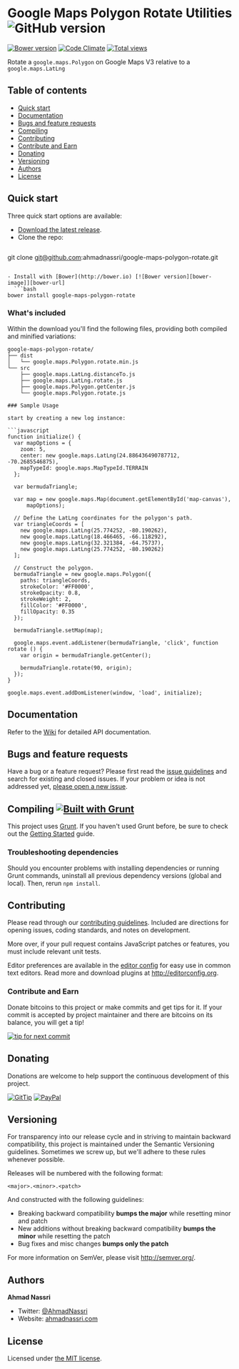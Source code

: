 # Google Maps Polygon Rotate Utilities ![GitHub version][github-image]

[![Bower version][bower-image]][bower-url]
[![Code Climate][codeclimate-image]][codeclimate-url]
[![Total views][sourcegraph-image]][sourcegraph-url]

Rotate a `google.maps.Polygon` on Google Maps V3 relative to a `google.maps.LatLng`

## Table of contents

- [Quick start](#quick-start)
- [Documentation](#documentation)
- [Bugs and feature requests](#bugs-and-feature-requests)
- [Compiling](#compiling-)
- [Contributing](#contributing)
- [Contribute and Earn](#contribute-and-earn)
- [Donating](#donating)
- [Versioning](#versioning)
- [Authors](#authors)
- [License](#license)

## Quick start

Three quick start options are available:

- [Download the latest release](https://github.com/ahmadnassri/google-maps-polygon-rotate/releases).
- Clone the repo: 
  ```bash
git clone git@github.com:ahmadnassri/google-maps-polygon-rotate.git
```

- Install with [Bower](http://bower.io) [![Bower version][bower-image]][bower-url]
  ```bash
bower install google-maps-polygon-rotate
```

### What's included

Within the download you'll find the following files, providing both compiled and minified variations:

```
google-maps-polygon-rotate/
├── dist
│   └── google.maps.Polygon.rotate.min.js
└── src
    ├── google.maps.LatLng.distanceTo.js
    ├── google.maps.LatLng.rotate.js
    ├── google.maps.Polygon.getCenter.js
    └── google.maps.Polygon.rotate.js

### Sample Usage

start by creating a new log instance:

```javascript
function initialize() {
  var mapOptions = {
    zoom: 5,
    center: new google.maps.LatLng(24.886436490787712, -70.2685546875),
    mapTypeId: google.maps.MapTypeId.TERRAIN
  };

  var bermudaTriangle;

  var map = new google.maps.Map(document.getElementById('map-canvas'),
      mapOptions);

  // Define the LatLng coordinates for the polygon's path.
  var triangleCoords = [
    new google.maps.LatLng(25.774252, -80.190262),
    new google.maps.LatLng(18.466465, -66.118292),
    new google.maps.LatLng(32.321384, -64.75737),
    new google.maps.LatLng(25.774252, -80.190262)
  ];

  // Construct the polygon.
  bermudaTriangle = new google.maps.Polygon({
    paths: triangleCoords,
    strokeColor: '#FF0000',
    strokeOpacity: 0.8,
    strokeWeight: 2,
    fillColor: '#FF0000',
    fillOpacity: 0.35
  });

  bermudaTriangle.setMap(map);

  google.maps.event.addListener(bermudaTriangle, 'click', function rotate () {
    var origin = bermudaTriangle.getCenter();

    bermudaTriangle.rotate(90, origin);
  });
}

google.maps.event.addDomListener(window, 'load', initialize);
```

## Documentation

Refer to the [Wiki](https://github.com/ahmadnassri/google-maps-polygon-rotate/wiki) for detailed API documentation.

## Bugs and feature requests

Have a bug or a feature request? Please first read the [issue guidelines](CONTRIBUTING.md#using-the-issue-tracker) and search for existing and closed issues. If your problem or idea is not addressed yet, [please open a new issue](https://github.com/ahmadnassri/google-maps-polygon-rotate/issues).

## Compiling [![Built with Grunt](https://cdn.gruntjs.com/builtwith.png)](http://gruntjs.com/)

This project uses [Grunt](http://gruntjs.com/). If you haven't used Grunt before, be sure to check out the [Getting Started](http://gruntjs.com/getting-started) guide.

### Troubleshooting dependencies

Should you encounter problems with installing dependencies or running Grunt commands, uninstall all previous dependency versions (global and local). Then, rerun `npm install`.

## Contributing

Please read through our [contributing guidelines](CONTRIBUTING.md). Included are directions for opening issues, coding standards, and notes on development.

More over, if your pull request contains JavaScript patches or features, you must include relevant unit tests.

Editor preferences are available in the [editor config](.editorconfig) for easy use in common text editors. Read more and download plugins at <http://editorconfig.org>.

### Contribute and Earn

Donate bitcoins to this project or make commits and get tips for it. If your commit is accepted by project maintainer and there are bitcoins on its balance, you will get a tip!

[![tip for next commit][tip4commit-image]][tip4commit-url]

## Donating

Donations are welcome to help support the continuous development of this project.

[![GitTip][gittip-image]][gittip-url]
[![PayPal][paypal-image]][paypal-url]

## Versioning

For transparency into our release cycle and in striving to maintain backward compatibility, this project is maintained under the Semantic Versioning guidelines. Sometimes we screw up, but we'll adhere to these rules whenever possible.

Releases will be numbered with the following format:

`<major>.<minor>.<patch>`

And constructed with the following guidelines:

- Breaking backward compatibility **bumps the major** while resetting minor and patch
- New additions without breaking backward compatibility **bumps the minor** while resetting the patch
- Bug fixes and misc changes **bumps only the patch**

For more information on SemVer, please visit <http://semver.org/>.

## Authors

**Ahmad Nassri**

- Twitter: [@AhmadNassri](http://twitter.com/ahmadnassri)
- Website: [ahmadnassri.com](http://ahmadnassri.com)

## License

Licensed under [the MIT license](LICENSE).


[github-image]: https://badge.fury.io/gh/ahmadnassri%2Fgoogle-maps-polygon-rotate.png
[bower-url]: http://badge.fury.io/bo/google-maps-polygon-rotate
[bower-image]: https://badge.fury.io/bo/google-maps-polygon-rotate.png
[codeclimate-url]: https://codeclimate.com/github/ahmadnassri/google-maps-polygon-rotate
[codeclimate-image]: https://codeclimate.com/github/ahmadnassri/google-maps-polygon-rotate/badges/gpa.svg
[sourcegraph-url]: https://sourcegraph.com/github.com/ahmadnassri/google-maps-polygon-rotate
[sourcegraph-image]: https://sourcegraph.com/api/repos/github.com/ahmadnassri/google-maps-polygon-rotate/counters/views.png
[gittip-url]: https://www.gittip.com/ahmadnassri/
[gittip-image]: http://img.shields.io/gittip/ahmadnassri.svg
[paypal-url]: https://www.paypal.com/cgi-bin/webscr?cmd=_s-xclick&hosted_button_id=UJ2B2BTK9VLRS&on0=project&os0=google-maps-polygon-rotate
[paypal-image]: http://img.shields.io/badge/PayPal-Donate-green.svg
[tip4commit-url]: http://tip4commit.com/projects/640
[tip4commit-image]: http://tip4commit.com/projects/640.svg
